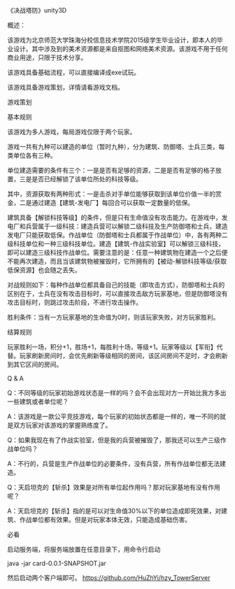 《决战塔防》unity3D

概述：

该游戏为北京师范大学珠海分校信息技术学院2015级学生毕业设计，即本人的毕业设计。其中涉及到的美术资源都是来自抠图和网络美术资源。该游戏不用于任何商业用途，只限于技术分享。

该游戏具备基础流程，可以直接编译成exe试玩。

该游戏具备游戏策划，详情请看游戏文档。

游戏策划

基本规则

该游戏为多人游戏，每局游戏仅限于两个玩家。

游戏一共有九种可以建造的单位（暂时九种），分为建筑、防御塔、士兵三类，每类单位各有三种。

单位建造需要的条件有三个：一是是否有足够的资源，二是是否有足够的格子放置，三是是否已经解锁了该单位所处的科技等级。

其中，资源获取有两种形式：一是击杀对手单位能够获取到该单位价值一半的赏金，二是通过建造【建筑-发电厂】每回合可以获取一定数量的低保。

建筑具备【解锁科技等级】的条件，但是只有生命值没有攻击能力。在游戏中，发电厂和兵营属于一级科技：建造兵营可以解锁二级科技及生产防御塔和士兵，建造发电厂只能获取低保。作战单位（防御塔和士兵都属于作战单位）中，各有两种二级科技单位和一种三级科技单位。建造【建筑-作战实验室】可以解锁三级科技，即可以建造三级科技作战单位。需要注意的是：任意一种建筑物在建造一个之后便不能再次建造，而且当该建筑物被摧毁时，它所拥有的【被动-解锁科技等级/获取低保资源】也会随之丢失。

对战规则如下：每种作战单位都具备自己的技能（即攻击方式），防御塔和士兵的区别在于，士兵在没有攻击目标时，可以直接攻击敌方玩家基地，但是防御塔没有攻击目标时，则跳过攻击阶段，不进行攻击操作。

胜利条件：当有一方玩家基地的生命值为0时，则该玩家失败，对方玩家胜利。

结算规则

玩家胜利一场，积分+1，胜场+1，每胜利十场，等级+1。玩家等级以【军衔】代替。玩家刷新房间时，会优先刷新等级相同的房间，该区间房间不足时，才会刷新到其它区间的房间。

Q & A

Q：不同等级的玩家初始游戏状态是一样的吗？会不会出现对方一开始比我方多出一些建筑或者单位呢？

A：该游戏是一款公平竞技游戏，每个玩家的初始状态都是一样的，唯一不同的就是双方玩家对该游戏的掌握熟练度了。

Q：如果我现在有了作战实验室，但是我的兵营被摧毁了，那我还可以生产三级作战单位吗？

A：不行的，兵营是生产作战单位的必要条件，没有兵营，所有作战单位都无法建造。

Q：天启坦克的【斩杀】效果是对所有单位起作用吗？那对玩家基地有没有作用呢？

A：天启坦克的【斩杀】指的是可以对生命值30%以下的单位造成即死效果，对建筑、作战单位都有效果。但是对玩家本体无效，只能造成基础伤害。

必看

启动服务端，将服务端放置在任意目录下，用命令行启动

java -jar  card-0.0.1-SNAPSHOT.jar

然后启动两个客户端即可。
https://github.com/HuZhYi/hzy_TowerServer


